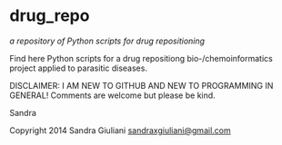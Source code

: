 # drug_repo
_a repository of Python scripts for drug repositioning_


Find here Python scripts for a drug repositiong bio-/chemoinformatics project
applied to parasitic diseases.


DISCLAIMER: I AM NEW TO GITHUB AND NEW TO PROGRAMMING IN GENERAL! Comments are
welcome but please be kind.

Sandra

Copyright 2014 Sandra Giuliani
sandraxgiuliani@gmail.com
